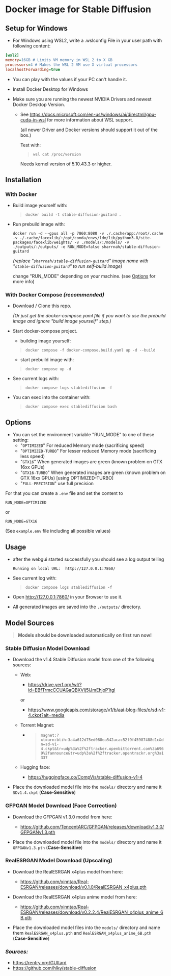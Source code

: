 # Docker image for Stable Diffusion

## Setup for Windows

- For Windows using WSL2, write a .wslconfig File in your user path with following content:

```ini
[wsl2]
memory=16GB # Limits VM memory in WSL 2 to X GB
processors=4 # Makes the WSL 2 VM use X virtual processors
localhostForwarding=true
```
- You can play with the values if your PC can't handle it.

- Install Docker Desktop for Windows

- Make sure you are running the newest NVIDIA Drivers and newest Docker Desktop Version.
  - See https://docs.microsoft.com/en-us/windows/ai/directml/gpu-cuda-in-wsl for more information about WSL support.
    
    (all newer Driver and Docker versions should support it out of the box.)

    Test with:
    > `wsl cat /proc/version`
    
    Needs kernel version of 5.10.43.3 or higher.

## Installation

### With Docker
- Build image yourself with:
  > `docker build -t stable-diffusion-guitard .`

- Run prebuild image with:
  ```console
  docker run -d --gpus all -p 7860:8080 -v ./.cache/app:/root/.cache -v ./.cache/facexlib/:/opt/conda/envs/ldm/lib/python3.8/site-packages/facexlib/weights/ -v ./models/:/models/ -v ./outputs/:/outputs/ -e RUN_MODE=false sharrnah/stable-diffusion-guitard
  ```
  _(replace "`sharrnah/stable-diffusion-guitard`" image name with "`stable-diffusion-guitard`" to run self-build image)_

  change "RUN_MODE" depending on your machine. (see [Options](#options) for more info)

### With Docker Compose _(recommended)_
- Download / Clone this repo.
  
  _(Or just get the docker-compose.yaml file if you want to use the prebuild image and ignore "build image yourself" step.)_

- Start docker-compose project.
  - building image yourself:
  > `docker compose -f docker-compose.build.yaml up -d --build`

  - start prebuild image with:
  > `docker compose up -d`

- See current logs with:
  > `docker compose logs stablediffusion -f`

- You can exec into the container with:
  > `docker compose exec stablediffusion bash`

## Options
- You can set the environment variable "RUN_MODE" to one of these setting:
  - "`OPTIMIZED`" For reduced Memory mode (sacrificing speed)
  - "`OPTIMIZED-TURBO`" For lesser reduced Memory mode (sacrificing less speed)
  - "`GTX16`" When generated images are green (known problem on GTX 16xx GPUs)
  - "`GTX16-TURBO`" When generated images are green (known problem on GTX 16xx GPUs) [using OPTIMIZED-TURBO]
  - "`FULL-PRECISION`" use full precision

For that you can create a `.env` file and set the content to
```env
RUN_MODE=OPTIMIZED
```
or
```
RUN_MODE=GTX16
```
(See `example.env` file including all possible values)

## Usage
- after the webgui started successfully you should see a log output telling
  ```
  Running on local URL:  http://127.0.0.1:7860/
  ```
  
- See current log with:
  > `docker compose logs stablediffusion -f`
  
- Open http://127.0.0.1:7860/ in your Browser to use it.

- All generated images are saved into the `./outputs/` directory.


## Model Sources

> **Models should be downloaded automatically on first run now!**

### Stable Diffusion Model Download

- Download the v1.4 Stable Diffusion model from one of the following sources:
  - Web:
    
    - https://drive.yerf.org/wl/?id=EBfTrmcCCUAGaQBXVIj5lJmEhjoP1tgl
    
    or

    - https://www.googleapis.com/storage/v1/b/aai-blog-files/o/sd-v1-4.ckpt?alt=media
  - Torrent Magnet:
    
    - > `magnet:?xt=urn:btih:3a4a612d75ed088ea542acac52f9f45987488d1c&dn=sd-v1-4.ckpt&tr=udp%3a%2f%2ftracker.openbittorrent.com%3a6969%2fannounce&tr=udp%3a%2f%2ftracker.opentrackr.org%3a1337`
  - Hugging face:
    
    - https://huggingface.co/CompVis/stable-diffusion-v1-4

- Place the downloaded model file into the `models/` directory and name it `SDv1.4.ckpt` (**Case-Sensitive**)

### GFPGAN Model Download (Face Correction)
- Download the GFPGAN v1.3.0 model from here:
  - https://github.com/TencentARC/GFPGAN/releases/download/v1.3.0/GFPGANv1.3.pth

- Place the downloaded model file into the `models/` directory and name it `GFPGANv1.3.pth` (**Case-Sensitive**)

### RealESRGAN Model Download (Upscaling)
- Download the RealESRGAN x4plus model from here:
  - https://github.com/xinntao/Real-ESRGAN/releases/download/v0.1.0/RealESRGAN_x4plus.pth
- Download the RealESRGAN x4plus anime model from here:
  - https://github.com/xinntao/Real-ESRGAN/releases/download/v0.2.2.4/RealESRGAN_x4plus_anime_6B.pth

- Place the downloaded model files into the `models/` directory and name them `RealESRGAN_x4plus.pth` and `RealESRGAN_x4plus_anime_6B.pth` (**Case-Sensitive**)


### _Sources:_
- https://rentry.org/GUItard
- https://github.com/hlky/stable-diffusion
